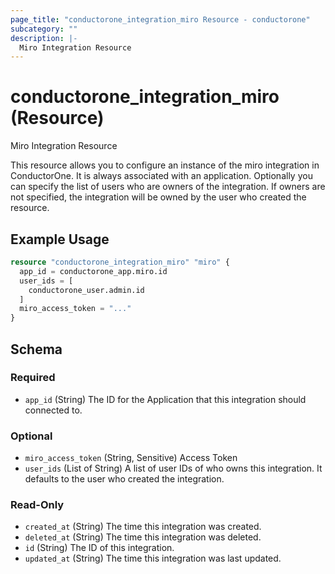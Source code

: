```yaml
---
page_title: "conductorone_integration_miro Resource - conductorone"
subcategory: ""
description: |-
  Miro Integration Resource
---
```


# conductorone_integration_miro (Resource)

Miro Integration Resource

This resource allows you to configure an instance of the miro integration in ConductorOne.
It is always associated with an application. Optionally you can specify the list of users who are owners of the integration.
If owners are not specified, the integration will be owned by the user who created the resource.

## Example Usage

```terraform
resource "conductorone_integration_miro" "miro" {
  app_id = conductorone_app.miro.id
  user_ids = [
    conductorone_user.admin.id
  ]
  miro_access_token = "..."
}
```

<!-- schema generated by tfplugindocs -->
## Schema

### Required

- `app_id` (String) The ID for the Application that this integration should connected to.

### Optional

- `miro_access_token` (String, Sensitive) Access Token
- `user_ids` (List of String) A list of user IDs of who owns this integration. It defaults to the user who created the integration.

### Read-Only

- `created_at` (String) The time this integration was created.
- `deleted_at` (String) The time this integration was deleted.
- `id` (String) The ID of this integration.
- `updated_at` (String) The time this integration was last updated.
